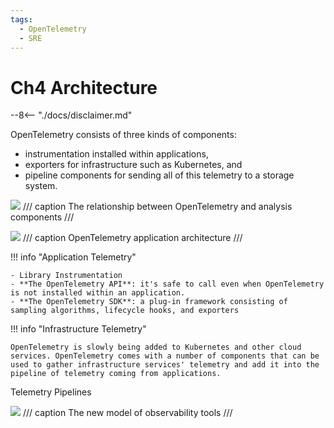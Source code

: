 ```yaml
---
tags:
  - OpenTelemetry
  - SRE
---
```


# Ch4 Architecture

--8<-- "./docs/disclaimer.md"

OpenTelemetry consists of three kinds of components: 

- instrumentation installed within applications,
- exporters for infrastructure such as Kubernetes, and
- pipeline components for sending all of this telemetry to a storage system.

![](https://learning.oreilly.com/api/v2/epubs/urn:orm:book:9781098147174/files/assets/leot_0401.png)
/// caption
The relationship between OpenTelemetry and analysis components
///

![](https://learning.oreilly.com/api/v2/epubs/urn:orm:book:9781098147174/files/assets/leot_0402.png)
/// caption
OpenTelemetry application architecture
///


!!! info "Application Telemetry"

    - Library Instrumentation
    - **The OpenTelemetry API**: it's safe to call even when OpenTelemetry is not installed within an application.
    - **The OpenTelemetry SDK**: a plug-in framework consisting of sampling algorithms, lifecycle hooks, and exporters

!!! info "Infrastructure Telemetry"

    OpenTelemetry is slowly being added to Kubernetes and other cloud services. OpenTelemetry comes with a number of components that can be used to gather infrastructure services' telemetry and add it into the pipeline of telemetry coming from applications.



Telemetry Pipelines

![](https://learning.oreilly.com/api/v2/epubs/urn:orm:book:9781098147174/files/assets/leot_0412.png)
/// caption
The new model of observability tools
///
